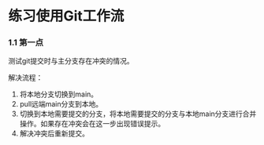 # 练习使用Git工作流

### 1.1 第一点
测试git提交时与主分支存在冲突的情况。

解决流程：

1. 将本地分支切换到main。
2. pull远端main分支到本地。
3. 切换到本地需要提交的分支，将本地需要提交的分支与本地main分支进行合并操作。如果存在冲突会在这一步出现错误提示。
4. 解决冲突后重新提交。